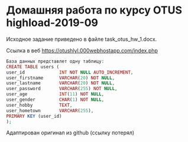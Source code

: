# Домашняя работа по курсу OTUS highload-2019-09



Исходное задание приведено в файле task_otus_hw_1.docx. 

Ссылка в веб https://otushlyl.000webhostapp.com/index.php
```php
База данных представлет одну таблицу: 
CREATE TABLE users (
user_id             INT NOT NULL AUTO_INCREMENT,
user_firstname      VARCHAR(20) NOT NULL,  
user_lastname       VARCHAR(20) NOT NULL,
user_password       VARCHAR(255) NOT NULL,
user_age            INT(11) NOT NULL,
user_gender         CHAR(1) NOT NULL,
user_hobby          TEXT,
user_hometown       VARCHAR(255),
PRIMARY KEY (user_id)
);
```
Адаптирован оригинал из github (ссылку потерял)
